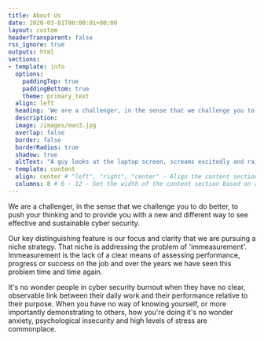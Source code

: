 ```yaml
---
title: About Us
date: 2020-03-01T00:00:01+00:00
layout: custom
headerTransparent: false
rss_ignore: true
outputs: html
sections:
- template: info
  options:
    paddingTop: true
    paddingBottom: true
    theme: primary_text
  align: left
  heading: 'We are a challenger, in the sense that we challenge you to do better, to push your thinking and to provide you with a new and different way to see effective and sustainable cyber security.' 
  description: 
  image: /images/man3.jpg
  overlap: false
  border: false
  borderRadius: true
  shadow: true
  altText: "A guy looks at the laptop screen, screams excitedly and raises his fists in a victory gesture"
- template: content
  align: center # "left", "right", "center" - Align the content section
  columns: 8 # 6 - 12 - Set the width of the content section based on a 12 column grid
---
```

We are a challenger, in the sense that we challenge you to do better, to push your thinking and to provide you with a new and different way to see effective and sustainable cyber security. 

Our key distinguishing feature is our focus and clarity that we are pursuing a niche strategy. That niche is addressing the problem of 'immeasurement'. Immeasurement is the lack of a clear means of assessing performance, progress or success on the job and over the years we have seen this problem time and time again. 

It's no wonder people in cyber security burnout when they have no clear, observable link between their daily work and their performance relative to their purpose. When you have no way of knowing yourself, or more importantly demonstrating to others, how you're doing it's no wonder anxiety, psychological insecurity and high levels of stress are commonplace. 
